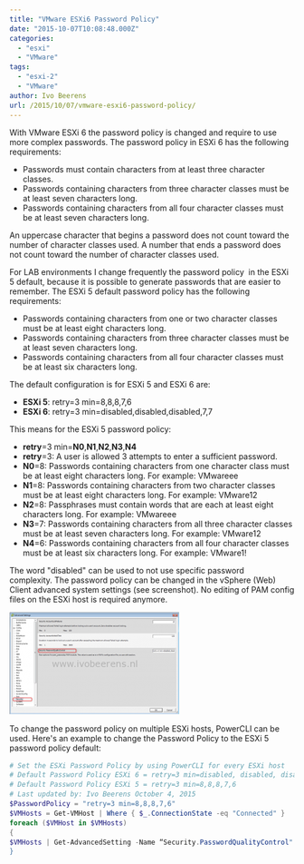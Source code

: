 ```yaml
---
title: "VMware ESXi6 Password Policy"
date: "2015-10-07T10:08:48.000Z"
categories: 
  - "esxi"
  - "VMware"
tags: 
  - "esxi-2"
  - "VMware"
author: Ivo Beerens
url: /2015/10/07/vmware-esxi6-password-policy/
---
```


With VMware ESXi 6 the password policy is changed and require to use more complex passwords. The password policy in ESXi 6 has the following requirements:
- Passwords must contain characters from at least three character classes.
- Passwords containing characters from three character classes must be at least seven characters long.
- Passwords containing characters from all four character classes must be at least seven characters long.

An uppercase character that begins a password does not count toward the number of character classes used. A number that ends a password does not count toward the number of character classes used.

For LAB environments I change frequently the password policy  in the ESXi 5 default, because it is possible to generate passwords that are easier to remember. The ESXi 5 default password policy has the following requirements:

- Passwords containing characters from one or two character classes must be at least eight characters long.
- Passwords containing characters from three character classes must be at least seven characters long.
- Passwords containing characters from all four character classes must be at least six characters long.

The default configuration is for ESXi 5 and ESXi 6 are:

- **ESXi 5**: retry=3 min=8,8,8,7,6
- **ESXi 6**: retry=3 min=disabled,disabled,disabled,7,7

This means for the ESXi 5 password policy:
- **retry**\=3 min=**N0**,**N1**,**N2**,**N3**,**N4**
- **retry**\=3: A user is allowed 3 attempts to enter a sufficient password. 
- **N0**\=8: Passwords containing characters from one character class must be at least eight characters long. For example: VMwareee 
- **N1**\=8: Passwords containing characters from two character classes must be at least eight characters long. For example: VMware12 
- **N2**\=8: Passphrases must contain words that are each at least eight characters long. For example: VMwareee
- **N3**\=7: Passwords containing characters from all three character classes must be at least seven characters long. For example: VMware12 
- **N4**\=6: Passwords containing characters from all four character classes must be at least six characters long. For example: VMware1!

The word "disabled" can be used to not use specific password complexity. The password policy can be changed in the vSphere (Web) Client advanced system settings (see screenshot). No editing of PAM config files on the ESXi host is required anymore.

[![vSphere client](images/vSphere-client-300x180.png)](images/vSphere-client.png)

To change the password policy on multiple ESXi hosts, PowerCLI can be used. Here's an example to change the Password Policy to the ESXi 5 password policy default:

```powershell
# Set the ESXi Password Policy by using PowerCLI for every ESXi host
# Default Password Policy ESXi 6 = retry=3 min=disabled, disabled, disabled, 7, 7
# Default Password Policy ESXi 5 = retry=3 min=8,8,8,7,6
# Last updated by: Ivo Beerens October 4, 2015
$PasswordPolicy = "retry=3 min=8,8,8,7,6"
$VMHosts = Get-VMHost | Where { $_.ConnectionState -eq "Connected" }
foreach ($VMHost in $VMHosts)
{
$VMHosts | Get-AdvancedSetting -Name “Security.PasswordQualityControl" | Set-AdvancedSetting -Value $PasswordPolicy -Confirm:$false
}
```
